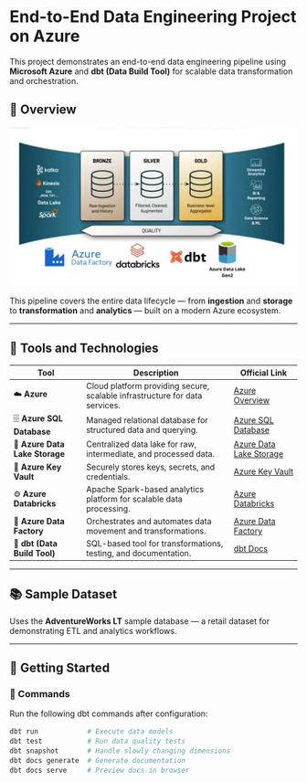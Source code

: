# End-to-End Data Engineering Project on Azure

This project demonstrates an end-to-end data engineering pipeline using **Microsoft Azure** and **dbt (Data Build Tool)** for scalable data transformation and orchestration.

## 🚀 Overview

![Azure Data Engineering Architecture](./Archi.png)

This pipeline covers the entire data lifecycle — from **ingestion** and **storage** to **transformation** and **analytics** — built on a modern Azure ecosystem.

---

## 🧰 Tools and Technologies

| Tool | Description | Official Link |
|------|--------------|----------------|
| ☁️ **Azure** | Cloud platform providing secure, scalable infrastructure for data services. | [Azure Overview](https://azure.microsoft.com/en-us/get-started/) |
| 🗄️ **Azure SQL Database** | Managed relational database for structured data and querying. | [Azure SQL Database](https://learn.microsoft.com/en-us/azure/azure-sql/database/sql-database-overview) |
| 📂 **Azure Data Lake Storage** | Centralized data lake for raw, intermediate, and processed data. | [Azure Data Lake Storage](https://learn.microsoft.com/en-us/azure/storage/blobs/data-lake-storage-introduction) |
| 🔐 **Azure Key Vault** | Securely stores keys, secrets, and credentials. | [Azure Key Vault](https://learn.microsoft.com/en-us/azure/key-vault/general/overview) |
| ⚙️ **Azure Databricks** | Apache Spark-based analytics platform for scalable data processing. | [Azure Databricks](https://learn.microsoft.com/en-us/azure/databricks/) |
| 🔄 **Azure Data Factory** | Orchestrates and automates data movement and transformations. | [Azure Data Factory](https://learn.microsoft.com/en-us/azure/data-factory/introduction) |
| 🧱 **dbt (Data Build Tool)** | SQL-based tool for transformations, testing, and documentation. | [dbt Docs](https://docs.getdbt.com/) |

---

## 📚 Sample Dataset

Uses the **AdventureWorks LT** sample database — a retail dataset for demonstrating ETL and analytics workflows.

---

## 🏁 Getting Started

### 🔧 Commands
Run the following dbt commands after configuration:

```bash
dbt run            # Execute data models
dbt test           # Run data quality tests
dbt snapshot       # Handle slowly changing dimensions
dbt docs generate  # Generate documentation
dbt docs serve     # Preview docs in browser
